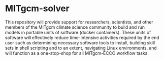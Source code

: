 # MITgcm-solver

This repository will provide support for researchers, scientists, and other members of the MITgcm climate science community to build and run models in portable units of software (docker containers). These units of software will effectively reduce time-intensive activities required by the end user such as determining necessary software tools to install, building skill sets in shell scripting and to an extent, navigating Linux environments, and will function as a one-stop-shop for all MITgcm-ECCO workflow tasks.


